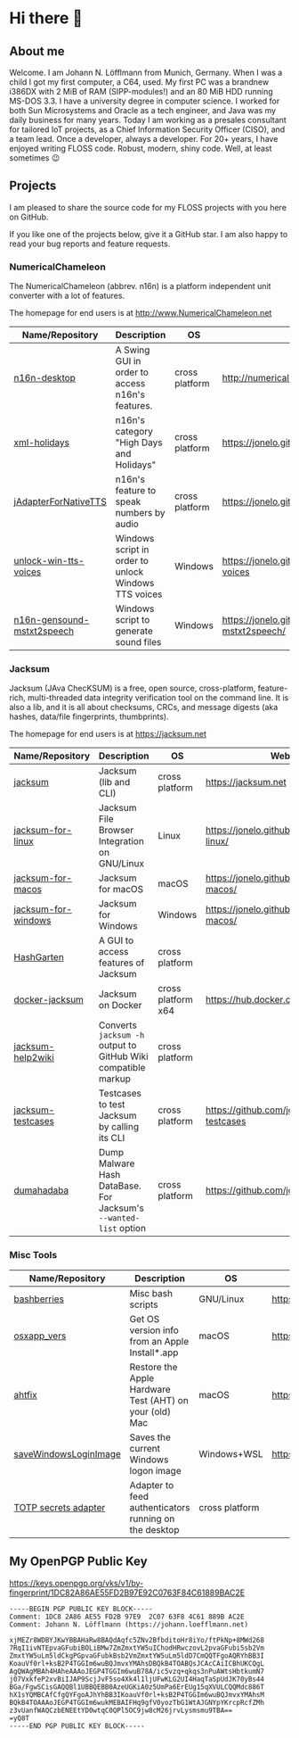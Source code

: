 # Hi there 👋

## About me

Welcome.  I am Johann N. Löfflmann from Munich, Germany.  When I was a child I got my first computer, a C64, used.  My first PC was a brandnew i386DX with 2 MiB of RAM (SIPP-modules!) and an 80 MiB HDD running MS-DOS 3.3.  I have a university degree in computer science.  I worked for both Sun Microsystems and Oracle as a tech engineer, and Java was my daily business for many years.  Today I am working as a presales consultant for tailored IoT projects, as a Chief Information Security Officer (CISO), and a team lead.  Once a developer, always a developer.  For 20+ years, I have enjoyed writing FLOSS code. Robust, modern, shiny code. Well, at least sometimes 😉

## Projects

I am pleased to share the source code for my FLOSS projects with you here on GitHub.

If you like one of the projects below, give it a GitHub star.
I am also happy to read your bug reports and feature requests.

### NumericalChameleon

The NumericalChameleon (abbrev. n16n) is a platform independent unit converter with a lot of features.

The homepage for end users is at http://www.NumericalChameleon.net

| Name/Repository                                                         | Description                                           | OS   | Webpage                                              |
| ----------------------------------------------------------------------- | ----------------------------------------------------- | ---- | ------------------------------------------------ |
| [n16n-desktop](https://github.com/jonelo/n16n-desktop)                  | A Swing GUI in order to access n16n's features.       | cross platform | http://numericalchameleon.net                        |
| [xml-holidays](https://github.com/jonelo/xml-holidays)                  | n16n's category "High Days and Holidays"              | cross platform | https://jonelo.github.io/xml-holidays/               |
| [jAdapterForNativeTTS](https://github.com/jonelo/jAdapterForNativeTTS)  | n16n's feature to speak numbers by audio              | cross platform | https://jonelo.github.io/jAdapterForNativeTTS        |
| [unlock-win-tts-voices](https://github.com/jonelo/unlock-win-tts-voices) | Windows script in order to unlock Windows TTS voices | Windows | https://jonelo.github.io/unlock-win-tts-voices       |
| [n16n-gensound-mstxt2speech](https://github.com/jonelo/n16n-gensound-mstxt2speech) | Windows script to generate sound files     | Windows | https://jonelo.github.io/n16n-gensound-mstxt2speech/ |
 

### Jacksum

Jacksum (JAva ChecKSUM) is a free, open source, cross-platform, feature-rich, multi-threaded data integrity verification tool on the command line. It is also a lib, and it is all about checksums, CRCs, and message digests (aka hashes, data/file fingerprints, thumbprints).

The homepage for end users is at https://jacksum.net

| Name/Repository                                                          | Description                                           | OS | Webpage                                        |
| ------------------------------------------------------------------------ | ----------------------------------------------------- | --- | ------------------------------------------- |
| [jacksum](https://github.com/jonelo/jacksum)                             | Jacksum (lib and CLI)                                 | cross platform | https://jacksum.net                            |
| [jacksum-for-linux](https://github.com/jonelo/jacksum-for-linux)         | Jacksum File Browser Integration on GNU/Linux         | Linux | https://jonelo.github.io/jacksum-for-linux/    |
| [jacksum-for-macos](https://github.com/jonelo/jacksum-for-macos)         | Jacksum for macOS                                     | macOS | https://jonelo.github.io/jacksum-for-macos/    |
| [jacksum-for-windows](https://github.com/jonelo/jacksum-for-windows)     | Jacksum for Windows                                   | Windows | https://jonelo.github.io/jacksum-for-macos/    |
| [HashGarten](https://github.com/jonelo/HashGarten)                       | A GUI to access features of Jacksum                   | cross platform |                                                |
| [docker-jacksum](https://github.com/jonelo/docker-jacksum)               | Jacksum on Docker                                     | cross platform x64 | https://hub.docker.com/r/jonelo/jacksum        |
| [jacksum-help2wiki](https://github.com/jonelo/jacksum-help2wiki)         | Converts `jacksum -h` output to GitHub Wiki compatible markup | cross platform | |
| [jacksum-testcases](https://github.com/jonelo/jacksum-testcases)         | Testcases to test Jacksum by calling its CLI          | cross platform | https://github.com/jonelo/jacksum-testcases    |
| [dumahadaba](https://github.com/jonelo/dumahadaba)                       | Dump Malware Hash DataBase. For Jacksum's `--wanted-list` option | cross platform | https://github.com/jonelo/dumahadaba    |


### Misc Tools

| Name/Repository                                                          | Description                                             | OS          | Webpage                                         |
| ------------------------------------------------------------------------ | ------------------------------------------------------- | ----------- | ----------------------------------------------- |
| [bashberries](https://github.com/jonelo/bashberries)                     | Misc bash scripts                                       | GNU/Linux   | https://jonelo.github.io/bashberries/           |
| [osxapp_vers](https://github.com/jonelo/osxapp_vers)                     | Get OS version info from an Apple Install*.app          | macOS       | https://jonelo.github.io/osxapp_vers/           |
| [ahtfix](https://github.com/jonelo/ahtfix)                               | Restore the Apple Hardware Test (AHT) on your (old) Mac | macOS       | https://jonelo.github.io/ahtfix/                |
| [saveWindowsLoginImage](https://github.com/jonelo/saveWindowsLogonImage) | Saves the current Windows logon image                   | Windows+WSL | https://jonelo.github.io/saveWindowsLogonImage/ |
| [TOTP secrets adapter](https://github.com/jonelo/totp-secrets-adapter)   | Adapter to feed authenticators running on the desktop   | cross platform |  |


## My OpenPGP Public Key

https://keys.openpgp.org/vks/v1/by-fingerprint/1DC82A86AE55FD2B97E92C0763F84C61889BAC2E
```
-----BEGIN PGP PUBLIC KEY BLOCK-----
Comment: 1DC8 2A86 AE55 FD2B 97E9  2C07 63F8 4C61 889B AC2E
Comment: Johann N. Löfflmann (https://johann.loefflmann.net)

xjMEZr8WDBYJKwYBBAHaRw8BAQdAqfc5ZNv2BfbditoHr8iYo/ftPkNp+8MWd268
7RqI1ivNTEpvaGFubiBOLiBMw7ZmZmxtYW5uIChodHRwczovL2pvaGFubi5sb2Vm
ZmxtYW5uLm5ldCkgPGpvaGFubkBsb2VmZmxtYW5uLm5ldD7CmQQTFgoAQRYhBB3I
KoauVf0rl+ksB2P4TGGIm6wuBQJmvxYMAhsDBQkB4TOABQsJCAcCAiICBhUKCQgL
AgQWAgMBAh4HAheAAAoJEGP4TGGIm6wuB78A/ic5vzq+qkqs3nPuAWtsHbtkumN7
j07VxkfeP2xvBiIJAP9ScjJvF5so4Xk4l1ljUFwKLG2UI4HaqTaSpUdJK70yBs44
BGa/FgwSCisGAQQBl1UBBQEBB0AzeUGKiA0z5UmPa6ErEUg15qXVULCQQMdc886T
hX1sYQMBCAfCfgQYFgoAJhYhBB3IKoauVf0rl+ksB2P4TGGIm6wuBQJmvxYMAhsM
BQkB4TOAAAoJEGP4TGGIm6wukMEBAIFHq9gfV0yozTbG1WtAJGNYpYKrcpRcfZMh
z3vUanfWAQCzbENEEtYD0wtqC0QPl5OC9jw8cM26jrvLysmsmu9TBA==
=yQ8T
-----END PGP PUBLIC KEY BLOCK-----
```


<!--
**jonelo/jonelo** is a ✨ _special_ ✨ repository because its `README.md` (this file) appears on your GitHub profile.

Here are some ideas to get you started:

- 🔭 I’m currently working on ...
- 🌱 I’m currently learning ...
- 👯 I’m looking to collaborate on ...
- 🤔 I’m looking for help with ...
- 💬 Ask me about ...
- 📫 How to reach me: ...
- 😄 Pronouns: ...
- ⚡ Fun fact: ...
-->

